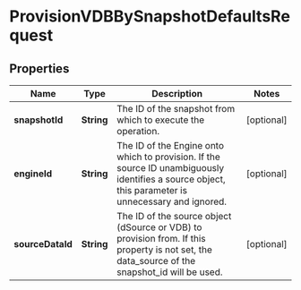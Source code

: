 

# ProvisionVDBBySnapshotDefaultsRequest


## Properties

| Name | Type | Description | Notes |
|------------ | ------------- | ------------- | -------------|
|**snapshotId** | **String** | The ID of the snapshot from which to execute the operation. |  [optional] |
|**engineId** | **String** | The ID of the Engine onto which to provision. If the source ID unambiguously identifies a source object, this parameter is unnecessary and ignored. |  [optional] |
|**sourceDataId** | **String** | The ID of the source object (dSource or VDB) to provision from. If this property is not set, the data_source of the snapshot_id will be used. |  [optional] |



